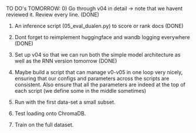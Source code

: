 


TO DO's TOMORROW: 
0) Go through v04 in detail -> note that we havent reviewed it. Review every line. (DONE)
1) An inference script (05_eval_dualen.py) to score or rank docs (DONE)
2) Dont forget to reimplement huggingface and wandb logging everywhere (DONE)
3) Set up v04 so that we can run both the simple model architecture as well as the RNN version tomorrow (DONE)

4) Maybe build a script that can manage v0-v05 in one loop very nicely, ensuring that our configs and parameters across the scripts are consistent. Also ensure that all the parameters are indeed at the top of each script (we define some in the middle sometimes)

5) Run with the first data-set a small subset. 
6) Test loading onto ChromaDB. 
7) Train on the full dataset. 